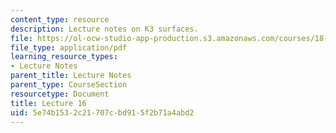 ```yaml
---
content_type: resource
description: Lecture notes on K3 surfaces.
file: https://ol-ocw-studio-app-production.s3.amazonaws.com/courses/18-727-topics-in-algebraic-geometry-algebraic-surfaces-spring-2008/5e74b1532c21707cbd915f2b71a4abd2_lect16.pdf
file_type: application/pdf
learning_resource_types:
- Lecture Notes
parent_title: Lecture Notes
parent_type: CourseSection
resourcetype: Document
title: Lecture 16
uid: 5e74b153-2c21-707c-bd91-5f2b71a4abd2
---
```


